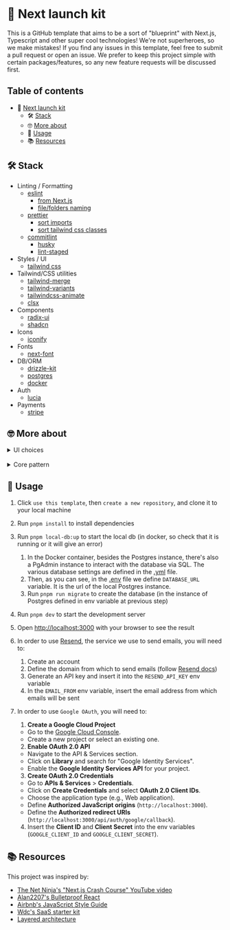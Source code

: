# 🏁 Next launch kit

This is a GitHub template that aims to be a sort of "blueprint" with Next.js, Typescript and other super cool technologies!
We're not superheroes, so we make mistakes! If you find any issues in this template, feel free to submit a pull request or open an issue.
We prefer to keep this project simple with certain packages/features, so any new feature requests will be discussed first.

## Table of contents

- 🏁 [Next launch kit](#🏁-next-launch-kit)
  - 🛠 [Stack](#🛠-stack)
  - 🤓 [More about](#🤓-more-about)
  - 🧪 [Usage](#🧪-usage)
  - 📚 [Resources](#📚-resources)

## 🛠 Stack

- Linting / Formatting
  - [eslint](https://www.npmjs.com/package/eslint)
    - [from Next.js](https://nextjs.org/docs/app/building-your-application/configuring/eslint#prettier)
    - [file/folders naming](https://www.npmjs.com/package/eslint-plugin-check-file)
  - [prettier](https://www.npmjs.com/package/prettier)
    - [sort imports](https://www.npmjs.com/package/@trivago/prettier-plugin-sort-imports)
    - [sort tailwind css classes](https://www.npmjs.com/package/prettier-plugin-tailwindcss)
  - [commitlint](https://www.npmjs.com/package/commitlint)
    - [husky](https://www.npmjs.com/package/husky)
    - [lint-staged](https://www.npmjs.com/package/lint-staged)
- Styles / UI
  - [tailwind css](https://www.npmjs.com/package/tailwindcss)
- Tailwind/CSS utilities
  - [tailwind-merge](https://www.npmjs.com/package/tailwind-merge)
  - [tailwind-variants](https://www.npmjs.com/package/tailwind-variants)
  - [tailwindcss-animate](https://www.npmjs.com/package/tailwindcss-animate)
  - [clsx](https://www.npmjs.com/package/clsx)
- Components
  - [radix-ui](https://www.radix-ui.com/primitives)
  - [shadcn](https://ui.shadcn.com/docs/components/accordion)
- Icons
  - [iconify](https://www.npmjs.com/package/@iconify/react)
- Fonts
  - [next-font](https://nextjs.org/docs/app/building-your-application/optimizing/fonts)
- DB/ORM
  - [drizzle-kit](https://www.npmjs.com/package/drizzle-kit)
  - [postgres](https://www.npmjs.com/package/postgres)
  - [docker](https://www.docker.com/)
- Auth
  - [lucia](https://www.npmjs.com/package/lucia)
- Payments
  - [stripe](http://stripe.com/)

## 🤓 More about

<details>
<summary>UI choices</summary>

Here we extends tailwind configuration with a random palette generator (thanks to [coolors.co](https://coolors.co/visualizer/dcdcdd-c5c3c6-46494c-4c5c68-1985a1) ✨), and add 2 utilities: `tailwind-animate` (for animations) and a custom one to hide scrollbars.
In addition, we wrap the configuration with `tailwind-variants/transformer` because we want to use the superpowers of `tailwind-variants` that allow us to define responsive variants (based on tailwind breakpoints).

We also replace `lucide-react` (that comes with `shadcn` components) with `@iconify/react`, because we like the multi-repos approach of iconify and its implementation of icons.

#### Why we are using `tailwind-variants` ?

`tailwind-variants` is a plugin built on top of `class-variance-authority` and provides some features like:

- [slots](https://www.tailwind-variants.org/docs/slots)
- [responsive variants](https://www.tailwind-variants.org/docs/variants#responsive-variants)

So, when we import shadcn components, we replaced the default class-variance-authority with tailwind-variants.

#### Why not use `shadcn CLI` ?

We are aware of fantastic [shadcn CLI](https://ui.shadcn.com/docs/cli) that generates all the components and blocks for us, but we want to keep the implementation more flexible and modular, without all the boilerplate code.

</details>
<br/>
<details>
<summary>Core pattern</summary>

We reproduced the concepts of [layered architecture](https://www.oreilly.com/library/view/software-architecture-patterns/9781491971437/ch01.html).
This is encapsulated within the [core](https://github.com/giovacalle/next-launch-kit/tree/main/src/core) folder of the repository and is divided into: [use-cases](https://github.com/giovacalle/next-launch-kit/tree/main/src/core/use-cases) (Application Layer) and [data-source](https://github.com/giovacalle/next-launch-kit/tree/main/src/core/data-source) (Data Access Layer).

In the `use-cases` folder, we handle all the cases needed at the application level, which are used to connect the UI layer to the business logic.
In the `data-source` folder, we define all interactions with the various data sources (currently only with the database).

This **separation of concerns** into layers enhances the maintainability and reusability of the code, allowing for local changes without impacting other parts of the system

</details>

## 🧪 Usage

1. Click `use this template`, then `create a new repository`, and clone it to your local machine
2. Run `pnpm install` to install dependencies
3. Run `pnpm local-db:up` to start the local db (in docker, so check that it is running or it will give an error)

   1. In the Docker container, besides the Postgres instance, there's also a PgAdmin instance to interact with the database via SQL. The various database settings are defined in the [.yml](https://github.com/giovacalle/next-launch-kit/blob/main/src/db/local-db.yml) file.
   2. Then, as you can see, in the [.env](https://github.com/giovacalle/next-launch-kit/blob/main/.env) file we define `DATABASE_URL` variable. It is the url of the local Postgres instance.
   3. Run `pnpm run migrate` to create the database (in the instance of Postgres defined in env variable at previous step)

4. Run `pnpm dev` to start the development server
5. Open [http://localhost:3000](http://localhost:3000) with your browser to see the result
6. In order to use [Resend](https://resend.com), the service we use to send emails, you will need to:

   1. Create an account
   2. Define the domain from which to send emails (follow [Resend docs](https://resend.com/docs/dashboard/domains/introduction))
   3. Generate an API key and insert it into the `RESEND_API_KEY` env variable
   4. In the `EMAIL_FROM` env variable, insert the email address from which emails will be sent

7. In order to use `Google OAuth`, you will need to:

   1. **Create a Google Cloud Project**

   - Go to the [Google Cloud Console](https://console.cloud.google.com/).
   - Create a new project or select an existing one.

   2. **Enable OAuth 2.0 API**

   - Navigate to the API & Services section.
   - Click on **Library** and search for "Google Identity Services".
   - Enable the **Google Identity Services API** for your project.

   3. **Create OAuth 2.0 Credentials**

   - Go to **APIs & Services** > **Credentials**.
   - Click on **Create Credentials** and select **OAuth 2.0 Client IDs**.
   - Choose the application type (e.g., Web application).
   - Define **Authorized JavaScript origins** (`http://localhost:3000`).
   - Define the **Authorized redirect URIs** (`http://localhost:3000/api/auth/google/callback`).

   4. Insert the **Client ID** and **Client Secret** into the env variables (`GOOGLE_CLIENT_ID` and `GOOGLE_CLIENT_SECRET`).

## 📚 Resources

This project was inspired by:

- [The Net Ninja's "Next.js Crash Course" YouTube video](https://www.youtube.com/watch?v=dLRKV-bajS4&t=2032s)
- [Alan2207's Bulletproof React](https://github.com/alan2207/bulletproof-react)
- [Airbnb's JavaScript Style Guide](https://github.com/airbnb/javascript/tree/master/react)
- [Wdc's SaaS starter kit](https://github.com/webdevcody/wdc-saas-starter-kit)
- [Layered architecture](https://www.oreilly.com/library/view/software-architecture-patterns/9781491971437/ch01.html)
